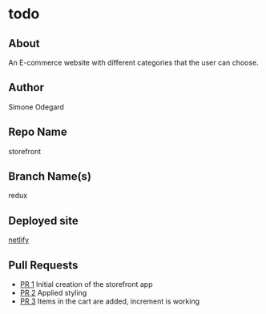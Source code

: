 # todo

## About

An E-commerce website with different categories that the user can choose.

## Author

Simone Odegard

## Repo Name

storefront

## Branch Name(s)

redux

## Deployed site

[netlify](https://loving-kirch-445281.netlify.app/)

## Pull Requests

- [PR 1](https://github.com/SimoneOdegard/storefront/pull/1) Initial creation of the storefront app
- [PR 2](https://github.com/SimoneOdegard/storefront/pull/5) Applied styling
- [PR 3](https://github.com/SimoneOdegard/storefront/pull/7) Items in the cart are added, increment is working